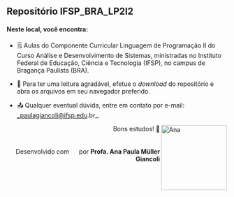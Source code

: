 ## Repositório IFSP_BRA_LP2I2

#### Neste local, você encontra:

- 🗒️ Aulas do Componente Curricular Linguagem de Programação II do Curso Análise e Desenvolvimento de Sistemas, ministradas no Instituto Federal de Educação, Ciência e Tecnologia (IFSP), no campus de Bragança Paulista (BRA).  

- 📖 Para ter uma leitura agradável, efetue o _download_ do repositório e abra os arquivos em seu navegador preferido.

- 📤 Qualquer eventual dúvida, entre em contato por e-mail: _paulagiancoli@ifsp.edu.br_.


<div><img align="right" height="149" width="150" alt="Ana" src="https://cdn.discordapp.com/attachments/871199836752457749/871201441715474432/Ana.png" />
</div>

<div align="right">
Bons estudos! 👋 
</div>

<br>
<br>

<div align="right">
  <span>
        Desenvolvido com <img height="15" width="15" src="https://user-images.githubusercontent.com/8120329/127778059-ae0c5a3b-df37-467e-a869-29cfece4ddcf.png"/> por <strong> Profa. Ana Paula Müller Giancoli <span className="text-danger"></span></strong>
  </span>
</div>

